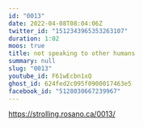 ```yaml
---
id: "0013"
date: 2022-04-08T08:04:06Z
twitter_id: "1512343965353263107"
duration: 1:02
moos: true
title: not speaking to other humans
summary: null
slug: "0013"
youtube_id: F61wEcbn1xQ
ghost_id: 624fed2c095f0900017463e5
facebook_id: "5128030667239967"
---
```

https://strolling.rosano.ca/0013/
